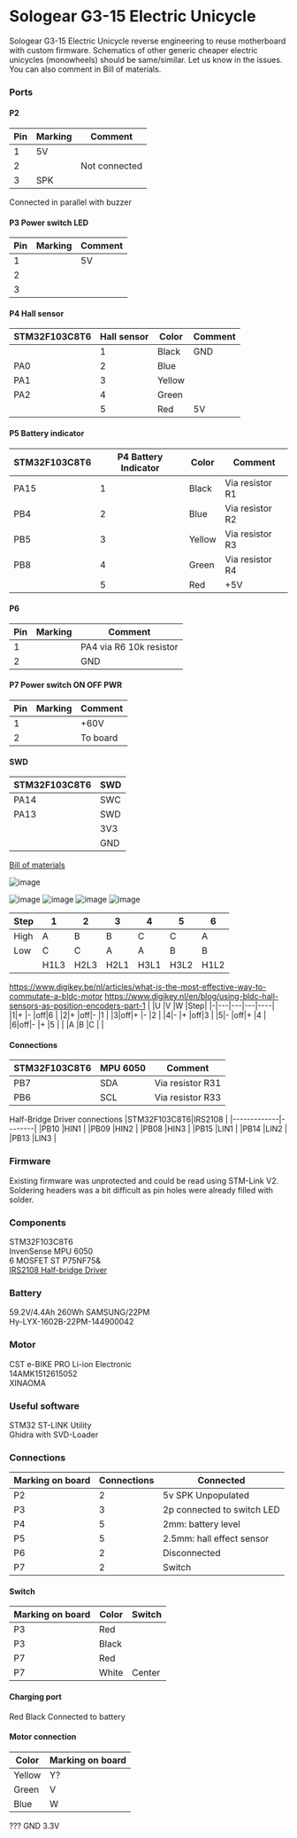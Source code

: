 # Sologear G3-15 Electric Unicycle
Sologear G3-15 Electric Unicycle reverse engineering to reuse motherboard with custom firmware.
Schematics of other generic cheaper electric unicycles (monowheels) should be same/similar. Let us know in the issues. You can also comment in Bill of materials.

### Ports
#### P2
|Pin|Marking|Comment      |
|---|-------|-------------|
|1  |5V     |             |
|2  |       |Not connected|
|3  |SPK    |             |
Connected in parallel with buzzer

#### P3 Power switch LED
|Pin|Marking|Comment|
|---|-------|-------|
|1  |       |5V     |
|2  |       |       |
|3  |       |       |

#### P4 Hall sensor
|STM32F103C8T6|Hall sensor|Color |Comment        |
|-------------|-----------|------|---------------|
|             |1          |Black |GND            |
|PA0          |2          |Blue  |               |
|PA1          |3          |Yellow|               |
|PA2          |4          |Green |               |
|             |5          |Red   |5V              |

#### P5 Battery indicator
|STM32F103C8T6|P4 Battery Indicator|Color |Comment        |
|-------------|--------------------|------|---------------|
|PA15         |1                   |Black |Via resistor R1|
|PB4          |2                   |Blue  |Via resistor R2|
|PB5          |3                   |Yellow|Via resistor R3|
|PB8          |4                   |Green |Via resistor R4|
|             |5                   |Red   |+5V            |

#### P6
|Pin|Marking|Comment|
|---|-------|-----------------------|
|1  |       |PA4 via R6 10k resistor|
|2  |       |GND                    |

#### P7 Power switch ON OFF PWR
|Pin|Marking|Comment      |
|---|-------|-------------|
|1  |       |+60V         |
|2  |       |To board     |

#### SWD
|STM32F103C8T6|SWD|
|-------------|---|
|PA14         |SWC|
|PA13         |SWD|
|             |3V3|
|             |GND|

[Bill of materials](https://docs.google.com/spreadsheets/d/1EM--kQIaX84T2JI6LrDOyGJttcWCDYOLsfqfUfqGejQ/edit?usp=sharing)

![image](./images/sologear-g3-15.webp)

![image](./images/pcb-front.jpg)
![image](./images/pcb-back.jpg)
![image](./images/pcb-schema-kicad.png)
![image](./images/pcb-schema-kicad1.png)

|Step|1   |2   |3   |4   |5   |6   |
|----|----|----|----|----|----|----|
|High|A   |B   |B   |C   |C   |A   |
|Low |C   |C   |A   |A   |B   |B   |
|    |H1L3|H2L3|H2L1|H3L1|H3L2|H1L2|

https://www.digikey.be/nl/articles/what-is-the-most-effective-way-to-commutate-a-bldc-motor
https://www.digikey.nl/en/blog/using-bldc-hall-sensors-as-position-encoders-part-1
| |U  |V  |W  |Step|
|-|---|---|---|----|
|1|+  |-  |off|6   |
|2|+  |off|-  |1   |
|3|off|+  |-  |2   |
|4|-  |+  |off|3   |
|5|-  |off|+  |4   |
|6|off|-  |+  |5   |
| |A  |B  |C  |    |


#### Connections
|STM32F103C8T6|MPU 6050|Comment         |
|-------------|--------|----------------|
|PB7          |SDA     |Via resistor R31|
|PB6          |SCL     |Via resistor R33|

Half-Bridge Driver connections
|STM32F103C8T6|IRS2108 |
|-------------|--------|
|PB10         |HIN1    |
|PB09         |HIN2    |
|PB08         |HIN3    |
|PB15         |LIN1    |
|PB14         |LIN2    |
|PB13         |LIN3    |

### Firmware
Existing firmware was unprotected and could be read using STM-Link V2. Soldering headers was a bit difficult as pin holes were already filled with solder.

### Components
STM32F103C8T6\
InvenSense MPU 6050\
6 MOSFET ST P75NF75&\
[IRS2108 Half-bridge Driver](https://www.infineon.com/dgdl/irs2108.pdf?fileId=5546d462533600a40153567649d627a8)

### Battery
59.2V/4.4Ah 260Wh SAMSUNG/22PM\
Hy-LYX-1602B-22PM-144900042

### Motor
CST e-BIKE PRO Li-ion Electronic\
14AMK1512615052\
XINAOMA

### Useful software
STM32 ST-LINK Utility\
Ghidra with SVD-Loader

### Connections
|Marking on board|Connections|Connected                    |
|----------------|-----------|-----------------------------|
|P2              |2          |5v SPK Unpopulated           |
|P3              |3          |2p connected to switch LED   |
|P4              |5          |2mm: battery level           |
|P5              |5          |2.5mm: hall effect sensor    |
|P6              |2          |Disconnected                 |
|P7              |2          |Switch                       |
#### Switch
|Marking on board|Color|Switch|
|----------------|-----|------|
|P3              |Red  |      |
|P3              |Black|      |
|P7              |Red  |      |
|P7              |White|Center|

#### Charging port
Red
Black
Connected to battery
#### Motor connection
|Color |Marking on board|
|------|----------------|
|Yellow|Y?              |
|Green |V               |
|Blue  |W               |

???
GND
3.3V
